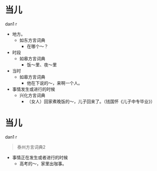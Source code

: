 # 当儿
dan1 r
+ 地方。
  * 如东方言词典
    - 在哪个～？
+ 时段
  * 如皋方言词典
    - 饭～里、夜～里
+ 当时
  * 如皋方言词典
    - 他在下说的～，来啊一个人。
+ 事情发生或进行的时候
  * 兴化方言词典
    - （女人）回家煮晚饭的～，儿子回来了。（钱国怀《儿子中专毕业》）

# 当儿
dan1 r
> 泰州方言词典2
- 事情正在发生或者进行的时候
  - 高考的～，家里出咖事。

